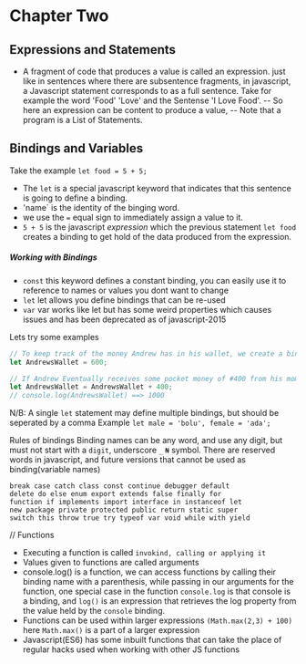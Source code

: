 # Chapter Two

## Expressions and Statements 
- A fragment of code that produces a value is called an expression. just like in sentences where there are subsentence fragments, in javascript, a Javascript statement corresponds to as a full sentence. 
Take for example the word 'Food' 'Love' and the Sentense 'I Love Food'.
-- So here an expression can be content to produce a value, 
-- Note that a program is a List of Statements.


## Bindings and Variables

Take the example `let food = 5 + 5;`
- The `let` is a special javascript keyword that indicates that this sentence is going to define a binding.
- 'name` is the identity of the binging word. 
- we use the `=` equal sign to immediately assign a value to it.
- `5 + 5` is the javascript *expression* which the previous statement `let food` creates a binding to get hold of the data produced from the expression.

##### Working with Bindings 

- `const` this keyword defines a constant binding, you can easily use it to reference to names or values you dont want to change
- `let` let allows you define bindings that can be re-used
- `var` var works like let but has some weird properties which causes issues and has been deprecated as of javascript-2015


Lets try some examples 
```js 
// To keep track of the money Andrew has in his wallet, we create a binding 
let AndrewsWallet = 600;

// If Andrew Eventually receives some pocket money of #400 from his mom, we can update the properties of our binding, while still referencing the current value of `AndrewsWallet`
let AndrewsWallet = AndrewsWallet + 400;
// console.log(AndrewsWallet) ==> 1000

```

N/B: A single `let` statement may define multiple bindings, but should be seperated by a comma 
Example `let male = 'bolu', female = 'ada';`


Rules of bindings
Binding names can be any word, and use any digit, but must not start with a `digit`, underscore `_` `₦` symbol.
There are reserved words in javascript, and future versions that cannot be used as binding(variable names)
```
break case catch class const continue debugger default
delete do else enum export extends false finally for
function if implements import interface in instanceof let
new package private protected public return static super
switch this throw true try typeof var void while with yield
```

// Functions
- Executing a function is called `invokind, calling or applying it` 
- Values given to functions are called arguments
- console.log() is a function, we can access functions by calling their binding name with a parenthesis, while passing in our 
arguments for the function, one special case in the function `console.log` is that console is a binding, and `log()` is an 
expression that retrieves the log property from the value held by the `console` binding.
- Functions can be used within larger expressions `(Math.max(2,3) + 100)` here `Math.max()` is a part of a larger expression
- Javascript(ES6) has some inbuilt functions that can take the place of regular hacks used when working with other JS 
functions




















